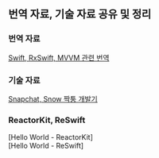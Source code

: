## 번역 자료, 기술 자료 공유 및 정리

### 번역 자료
[Swift, RxSwift, MVVM 관련 번역]( https://github.com/RossSong/RossSong.github.io/blob/master/index.md )

### 기술 자료
[Snapchat, Snow 짝퉁 개발기](https://github.com/RossSong/RossSong.github.io/blob/master/dev_1.md)

### ReactorKit, ReSwift
[Hello World - ReactorKit]   
[Hello World - ReSwift]
